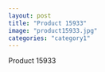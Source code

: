 ```yaml
---
layout: post
title: "Product 15933"
image: "product15933.jpg"
categories: "category1"
---
```

Product 15933
